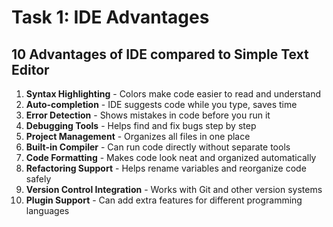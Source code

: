 # Task 1: IDE Advantages

## 10 Advantages of IDE compared to Simple Text Editor

1. **Syntax Highlighting** - Colors make code easier to read and understand
2. **Auto-completion** - IDE suggests code while you type, saves time
3. **Error Detection** - Shows mistakes in code before you run it
4. **Debugging Tools** - Helps find and fix bugs step by step
5. **Project Management** - Organizes all files in one place
6. **Built-in Compiler** - Can run code directly without separate tools
7. **Code Formatting** - Makes code look neat and organized automatically
8. **Refactoring Support** - Helps rename variables and reorganize code safely
9. **Version Control Integration** - Works with Git and other version systems
10. **Plugin Support** - Can add extra features for different programming languages